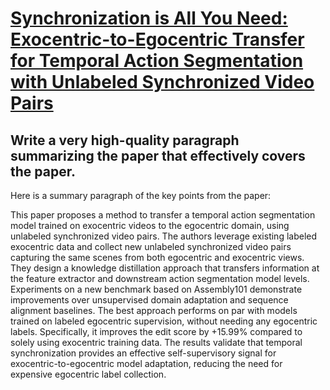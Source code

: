 # [Synchronization is All You Need: Exocentric-to-Egocentric Transfer for   Temporal Action Segmentation with Unlabeled Synchronized Video Pairs](https://arxiv.org/abs/2312.02638)

## Write a very high-quality paragraph summarizing the paper that effectively covers the paper.

 Here is a summary paragraph of the key points from the paper:

This paper proposes a method to transfer a temporal action segmentation model trained on exocentric videos to the egocentric domain, using unlabeled synchronized video pairs. The authors leverage existing labeled exocentric data and collect new unlabeled synchronized video pairs capturing the same scenes from both egocentric and exocentric views. They design a knowledge distillation approach that transfers information at the feature extractor and downstream action segmentation model levels. Experiments on a new benchmark based on Assembly101 demonstrate improvements over unsupervised domain adaptation and sequence alignment baselines. The best approach performs on par with models trained on labeled egocentric supervision, without needing any egocentric labels. Specifically, it improves the edit score by +15.99% compared to solely using exocentric training data. The results validate that temporal synchronization provides an effective self-supervisory signal for exocentric-to-egocentric model adaptation, reducing the need for expensive egocentric label collection.

